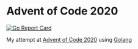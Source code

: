 # Advent of Code 2020
[![Go Report Card](https://goreportcard.com/badge/github.com/jaredbancroft/aoc2020)](https://goreportcard.com/report/github.com/jaredbancroft/aoc2020)

My attempt at [Advent of Code 2020](https://adventofcode.com) using [Golang](https://golang.org/)  
